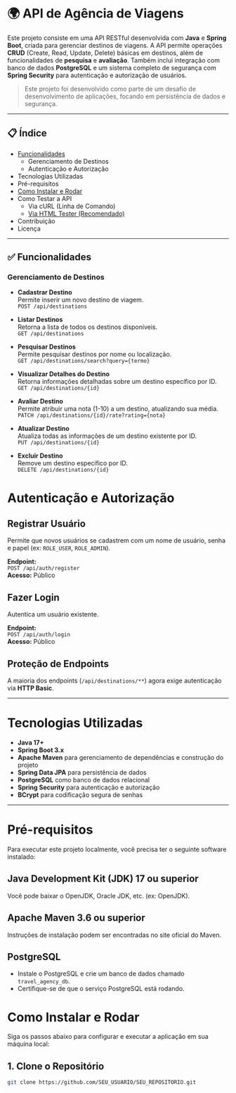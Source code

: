 # 🌍 API de Agência de Viagens

Este projeto consiste em uma API RESTful desenvolvida com **Java** e **Spring Boot**, criada para gerenciar destinos de viagens. A API permite operações **CRUD** (Create, Read, Update, Delete) básicas em destinos, além de funcionalidades de **pesquisa** e **avaliação**. Também inclui integração com banco de dados **PostgreSQL** e um sistema completo de segurança com **Spring Security** para autenticação e autorização de usuários.

> Este projeto foi desenvolvido como parte de um desafio de desenvolvimento de aplicações, focando em persistência de dados e segurança.

---

## 📋 Índice

- [Funcionalidades](#funcionalidades)
  - Gerenciamento de Destinos
  - Autenticação e Autorização
- Tecnologias Utilizadas
- Pré-requisitos
- [Como Instalar e Rodar](#como-instalar-e-rodar)
- Como Testar a API
  - Via cURL (Linha de Comando)
  - [Via HTML Tester (Recomendado)](#via-html-tester-recomendado)
- Contribuição
- Licença

---

## ✅ Funcionalidades

### Gerenciamento de Destinos

- **Cadastrar Destino**  
  Permite inserir um novo destino de viagem.  
  `POST /api/destinations`

- **Listar Destinos**  
  Retorna a lista de todos os destinos disponíveis.  
  `GET /api/destinations`

- **Pesquisar Destinos**  
  Permite pesquisar destinos por nome ou localização.  
  `GET /api/destinations/search?query={termo}`

- **Visualizar Detalhes do Destino**  
  Retorna informações detalhadas sobre um destino específico por ID.  
  `GET /api/destinations/{id}`

- **Avaliar Destino**  
  Permite atribuir uma nota (1-10) a um destino, atualizando sua média.  
  `PATCH /api/destinations/{id}/rate?rating={nota}`

- **Atualizar Destino**  
  Atualiza todas as informações de um destino existente por ID.  
  `PUT /api/destinations/{id}`

- **Excluir Destino**  
  Remove um destino específico por ID.  
  `DELETE /api/destinations/{id}`

# Autenticação e Autorização

## Registrar Usuário
Permite que novos usuários se cadastrem com um nome de usuário, senha e papel (ex: `ROLE_USER`, `ROLE_ADMIN`).

**Endpoint:**  
`POST /api/auth/register`  
**Acesso:** Público

## Fazer Login
Autentica um usuário existente.

**Endpoint:**  
`POST /api/auth/login`  
**Acesso:** Público

## Proteção de Endpoints
A maioria dos endpoints (`/api/destinations/**`) agora exige autenticação via **HTTP Basic**.

---

# Tecnologias Utilizadas

- **Java 17+**
- **Spring Boot 3.x**
- **Apache Maven** para gerenciamento de dependências e construção do projeto
- **Spring Data JPA** para persistência de dados
- **PostgreSQL** como banco de dados relacional
- **Spring Security** para autenticação e autorização
- **BCrypt** para codificação segura de senhas

---

# Pré-requisitos

Para executar este projeto localmente, você precisa ter o seguinte software instalado:

## Java Development Kit (JDK) 17 ou superior
Você pode baixar o OpenJDK, Oracle JDK, etc. (ex: OpenJDK).

## Apache Maven 3.6 ou superior
Instruções de instalação podem ser encontradas no site oficial do Maven.

## PostgreSQL
- Instale o PostgreSQL e crie um banco de dados chamado `travel_agency_db`.
- Certifique-se de que o serviço PostgreSQL está rodando.

# Como Instalar e Rodar

Siga os passos abaixo para configurar e executar a aplicação em sua máquina local:

## 1. Clone o Repositório

```bash
git clone https://github.com/SEU_USUARIO/SEU_REPOSITORIO.git
